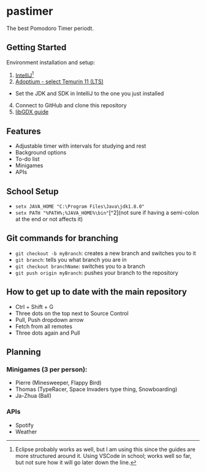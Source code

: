 # pastimer
The best Pomodoro Timer periodt.

## Getting Started
Environment installation and setup:
1. [IntelliJ](https://www.jetbrains.com/idea/download/#section=windows)[^1]
2. [Adoptium - select Temurin 11 (LTS)](https://adoptium.net/?variant=openjdk11&jvmVariant=hotspot)
  - Set the JDK and SDK in IntelliJ to the one you just installed
4. Connect to GitHub and clone this repository
5. [libGDX guide](http://libgdx.com/dev/import-and-running/)

[^1]: Eclipse probably works as well, but I am using this since the guides are more structured around it. Using VSCode in school; works well so far, but not sure how it will go later down the line.

## Features
  - Adjustable timer with intervals for studying and rest
  - Background options
  - To-do list
  - Minigames
  - APIs

## School Setup
  - `setx JAVA_HOME "C:\Program Files\Java\jdk1.8.0"`
  - `setx PATH "%PATH%;%JAVA_HOME%\bin"`[^2](not sure if having a semi-colon at the end or not affects it)
  
## Git commands for branching
  - `git checkout -b myBranch`: creates a new branch and switches you to it
  - `git branch`: tells you what branch you are in
  - `git checkout branchName`: switches you to a branch
  - `git push origin myBranch`: pushes your branch to the repository
  
## How to get up to date with the main repository
  - Ctrl + Shift + G
  - Three dots on the top next to Source Control
  - Pull, Push dropdown arrow
  - Fetch from all remotes
  - Three dots again and Pull
  
## Planning
### Minigames (3 per person):
  - Pierre (Minesweeper, Flappy Bird)
  - Thomas (TypeRacer, Space Invaders type thing, Snowboarding)
  - Ja-Zhua (Ball)
 ### APIs
  - Spotify
  - Weather
